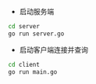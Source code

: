 
* 启动服务端
```bash
cd server
go run server.go
```
* 启动客户端连接并查询
```bash
cd client
go run main.go
```


